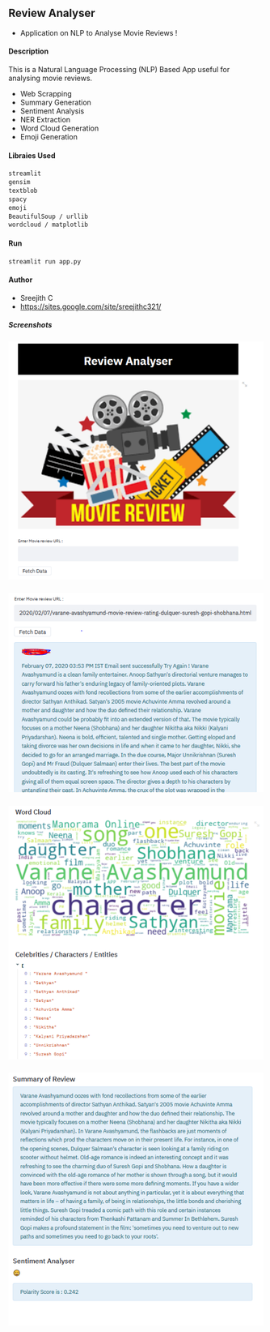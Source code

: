 ## Review Analyser
+ Application on NLP to Analyse Movie Reviews !

#### Description

This is a Natural Language Processing (NLP) Based App useful for analysing movie reviews.

+ Web Scrapping
+ Summary Generation
+ Sentiment Analysis
+ NER Extraction
+ Word Cloud Generation
+ Emoji Generation

#### Libraies Used
```bash
streamlit
gensim
textblob 
spacy
emoji
BeautifulSoup / urllib
wordcloud / matplotlib
```

#### Run
```bash
streamlit run app.py
```

#### Author
+ Sreejith C
+ https://sites.google.com/site/sreejithc321/

##### Screenshots
![](images/image.PNG)
#####
![](images/1.PNG)
##### 
![](images/2.PNG)
#####
![](images/3.PNG)
